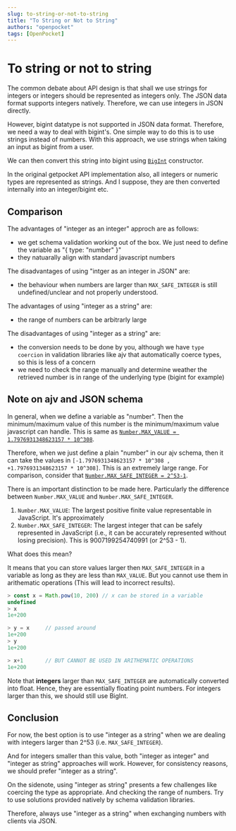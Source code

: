 ```yaml
---
slug: to-string-or-not-to-string
title: "To String or Not to String"
authors: "openpocket"
tags: [OpenPocket]
---
```


# To string or not to string

The common debate about API design is that shall we use strings for
integers or integers should be represented as integers only. The JSON
data format supports integers natively. Therefore, we can use integers
in JSON directly.

However, bigint datatype is not supported in JSON data format.
Therefore, we need a way to deal with bigint's. One simple way to do
this is to use strings instead of numbers. With this approach, we use
strings when taking an input as bigint from a user.

We can then convert this string into bigint using
[`BigInt`](https://developer.mozilla.org/en-US/docs/Web/JavaScript/Reference/Global_Objects/BigInt)
constructor.

In the original getpocket API implementation also, all integers or
numeric types are represented as strings. And I suppose, they are then
converted internally into an integer/bigint etc.


## Comparison

The advantages of "integer as an integer" approch are as follows:

- we get schema validation working out of the box. We just need to
  define the variable as "{ type: "number" }"
- they natuarally align with standard javascript numbers

The disadvantages of using "intger as an integer in JSON" are:

- the behaviour when numbers are larger than `MAX_SAFE_INTEGER` is still
  undefined/unclear and not properly understood.


The advantages of using "integer as a string" are:

- the range of numbers can be arbitrarly large

The disadvantages of using "integer as a string" are:

- the conversion needs to be done by you, although we have `type
  coercion` in validation libraries like ajv that automatically coerce
  types, so this is less of a concern
- we need to check the range manually and determine weather the
  retrieved number is in range of the underlying type (bigint for
  example)

## Note on ajv and JSON schema

In general, when we define a variable as "number". Then the
minimum/maximum value of this number is the minimum/maximum value
javascript can handle. This is same as [`Number.MAX_VALUE =
1.7976931348623157 *
10^308`](https://developer.mozilla.org/en-US/docs/Web/JavaScript/Reference/Global_Objects/Number/MAX_VALUE).

Therefore, when we just define a plain "number" in our ajv schema, then
it can take the values in `[-1.7976931348623157 * 10^308 ,
+1.7976931348623157 * 10^308]`. This is an extremely large range. For
comparison, consider that [`Number.MAX_SAFE_INTEGER =
2^53-1`](https://developer.mozilla.org/en-US/docs/Web/JavaScript/Reference/Global_Objects/Number/MAX_SAFE_INTEGER).

There is an important distinction to be made here. Particularly the
difference between `Number.MAX_VALUE` and `Number.MAX_SAFE_INTEGER`.

1. `Number.MAX_VALUE`:  The largest positive finite value representable
   in JavaScript. It's approximately
2. `Number.MAX_SAFE_INTEGER`: The largest integer that can be safely
   represented in JavaScript (i.e., it can be accurately represented
   without losing precision). This is 9007199254740991 (or 2^53 - 1).

What does this mean?

It means that you can store values larger then `MAX_SAFE_INTEGER` in a
variable as long as they are less than `MAX_VALUE`. But you cannot use
them in arithematic operations (This will lead to incorrect results).

```javascript
> const x = Math.pow(10, 200) // x can be stored in a variable
undefined
> x
1e+200

> y = x     // passed around
1e+200
> y
1e+200

> x+1       // BUT CANNOT BE USED IN ARITHEMATIC OPERATIONS
1e+200
```

Note that **integers** larger than `MAX_SAFE_INTEGER` are automatically
converted into float. Hence, they are essentially floating point
numbers. For integers larger than this, we should still use BigInt.


## Conclusion

For now, the best option is to use "integer as a string" when we are
dealing with integers larger than 2^53 (i.e. `MAX_SAFE_INTEGER`). 

And for integers smaller than this value, both "integer as integer" and
"integer as string" approaches will work. However, for consistency
reasons, we should prefer "integer as a string".

On the sidenote, using "integer as string" presents a few challenges
like coercing the type as appropriate. And checking the range of
numbers. Try to use solutions provided natively by schema validation
libraries.

Therefore, always use "integer as a string" when exchanging numbers with
clients via JSON.


